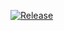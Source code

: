 [![Release](https://github.com/notnotmelon/biolabs-in-space/actions/workflows/release.yml/badge.svg?branch=main)](https://github.com/notnotmelon/biolabs-in-space/actions/workflows/release.yml)


